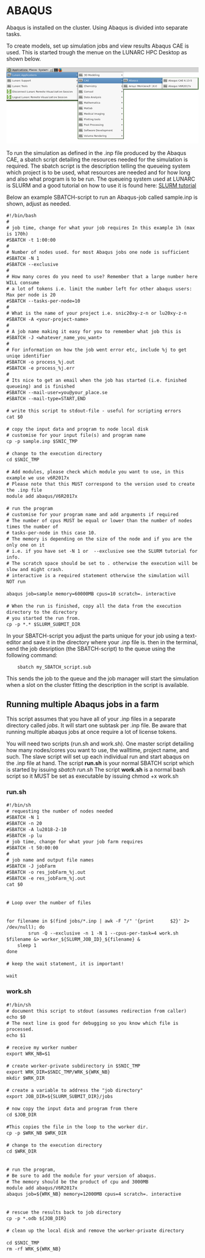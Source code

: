 # ABAQUS

Abaqus is installed on the cluster. 
Using Abaqus is divided into separate tasks. 
   
To create models, set up simulation jobs and view results Abaqus CAE is used. This is started trough the menue on the LUNARC HPC Desktop as shown below.

![Start Abaqus](../../images/start_abaqus.png "Start ABAQUS") 

To run the simulation as defined in the .inp file produced by the Abaqus CAE, a sbatch script detailing the resources needed for the simulation is required. The sbatch script is the description telling the queueing system which project is to be used, what resources are needed and for how long and also what program is to be run. The queueing system used at LUNARC is SLURM and a good tutorial on how to use it is found here: [SLURM tutorial](http://lunarc-documentation.readthedocs.io/en/latest/batch_system/)

Below an example SBATCH-script to run an Abaqus-job called sample.inp is shown, adjust as needed.


    #!/bin/bash
    #
    # job time, change for what your job requires In this example 1h (max is 170h)
    #SBATCH -t 1:00:00
    #
    # Number of nodes used. for most Abaqus jobs one node is sufficient
    #SBATCH -N 1
    #SBATCH --exclusive
    #
    # How many cores do you need to use? Remember that a large number here WILL consume 
    # a lot of tokens i.e. limit the number left for other abaqus users: Max per node is 20
    #SBATCH --tasks-per-node=10
    # 
    # What is the name of your project i.e. snic20xy-z-n or lu20xy-z-n
    #SBATCH -A <your-project-name>
    # 
    # A job name making it easy for you to remember what job this is
    #SBATCH -J <whatever_name_you_want>
    #
    # For information on how the job went error etc, include %j to get uniqe identifier
    #SBATCH -o process_%j.out
    #SBATCH -e process_%j.err
    #
    # Its nice to get an email when the job has started (i.e. finished queueing) and is finished
    #SBATCH --mail-user=you@your_place.se
    #SBATCH --mail-type=START,END

    # write this script to stdout-file - useful for scripting errors
    cat $0

    # copy the input data and program to node local disk
    # customise for your input file(s) and program name
    cp -p sample.inp $SNIC_TMP
    
    # change to the execution directory
    cd $SNIC_TMP

    # Add modules, please check which module you want to use, in this example we use v6R2017x
    # Please note that this MUST correspond to the version used to create the .inp file
    module add abaqus/V6R2017x

    # run the program 
    # customise for your program name and add arguments if required
    # The number of cpus MUST be equal or lower than the number of nodes times the number of 
    # tasks-per-node in this case 10. 
    # The memory is depending on the size of the node and if you are the only one on it 
    # i.e. if you have set -N 1 or  --exclusive see the SLURM tutorial for info. 
    # The scratch space should be set to . otherwise the execution will be slow and might crash. 
    # interactive is a required statement otherwise the simulation will NOT run 

    abaqus job=sample memory=60000MB cpus=10 scratch=. interactive

    # When the run is finished, copy all the data from the execution directory to the directory 
    # you started the run from.
    cp -p *.* $SLURM_SUBMIT_DIR

In your SBATCH-script you adjust the parts unique for your job using a text-editor and save it in the directory where your .inp file is. then in the terminal, send the job desription (the SBATCH-script) to the queue using the following command:

        sbatch my_SBATCH_script.sub

This sends the job to the queue and the job manager will start the simulation when a slot on the cluster fitting the description in the script is available.

## Running multiple Abaqus jobs in a farm

This script assumes that you have all of your .inp files in a separate directory called *jobs*. It will start one subtask per .inp file. Be aware that running multiple abaqus jobs at once require a lot of license tokens.

You will need two scripts (run.sh and work.sh). One master script detailing how many nodes/cores you want to use, the walltime, project name, and such. The slave script will set up each individual run and start abaqus on the .inp file at hand. 
The script **run.sh** is your normal SBATCH script which is started by issuing *sbatch run.sh*
The script **work.sh** is a normal bash script so it MUST be set as executable by issuing chmod +x work.sh

### run.sh

    #!/bin/sh
    # requesting the number of nodes needed
    #SBATCH -N 1
    #SBATCH -n 20
    #SBATCH -A lu2018-2-10
    #SBATCH -p lu
    # job time, change for what your job farm requires
    #SBATCH -t 50:00:00
    #
    # job name and output file names
    #SBATCH -J jobFarm
    #SBATCH -o res_jobFarm_%j.out
    #SBATCH -e res_jobFarm_%j.out
    cat $0


    # Loop over the number of files


    for filename in $(find jobs/*.inp | awk -F "/" '{print      $2}' 2> /dev/null); do
            srun -Q --exclusive -n 1 -N 1 --cpus-per-task=4 work.sh $filename &> worker_${SLURM_JOB_ID}_${filename} &
        sleep 1
    done

    # keep the wait statement, it is important!

    wait


### work.sh

    #!/bin/sh
    # document this script to stdout (assumes redirection from caller)
    echo $0
    # The next line is good for debugging so you know which file is processed.
    echo $1

    # receive my worker number
    export WRK_NB=$1

    # create worker-private subdirectory in $SNIC_TMP
    export WRK_DIR=$SNIC_TMP/WRK_${WRK_NB}
    mkdir $WRK_DIR

    # create a variable to address the "job directory"
    export JOB_DIR=${SLURM_SUBMIT_DIR}/jobs

    # now copy the input data and program from there
    cd $JOB_DIR

    #This copies the file in the loop to the worker dir.
    cp -p $WRK_NB $WRK_DIR

    # change to the execution directory
    cd $WRK_DIR


    # run the program, 
    # Be sure to add the module for your version of abaqus. 
    # The memory should be the product of cpu and 3000MB
    module add abaqus/V6R2017x
    abaqus job=${WRK_NB} memory=12000MB cpus=4 scratch=. interactive


    # rescue the results back to job directory
    cp -p *.odb ${JOB_DIR}

    # clean up the local disk and remove the worker-private directory

    cd $SNIC_TMP
    rm -rf WRK_${WRK_NB}